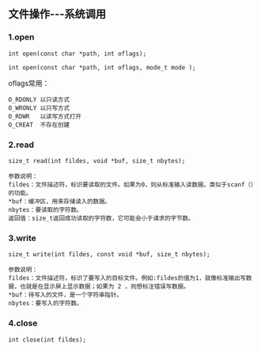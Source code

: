 ##	文件操作---系统调用

###	1.open

	int open(const char *path, int oflags);

	int open(const char *path, int oflags, mode_t mode );

oflags常用：

	O_RDONLY 以只读方式
	O_WRONLY 以只写方式
	O_RDWR   以读写方式打开
	O_CREAT  不存在创建

###	2.read

	size_t read(int fildes, void *buf, size_t nbytes);

	参数说明：
	fildes：文件描述符，标识要读取的文件。如果为0，则从标准输入读数据。类似于scanf（）的功能。
	*buf：缓冲区，用来存储读入的数据。
	nbytes：要读取的字符数。
	返回值：size_t返回成功读取的字符数，它可能会小于请求的字节数。


###	3.write

	size_t write(int fildes, const void *buf, size_t nbytes);

	参数说明：
	fildes：文件描述符，标识了要写入的目标文件。例如:fildes的值为1，就像标准输出写数据，也就是在显示屏上显示数据；如果为 2 ，则想标注错误写数据。
	*buf：待写入的文件，是一个字符串指针。
	nbytes：要写入的字符数。

###	4.close

	int close(int fildes);



